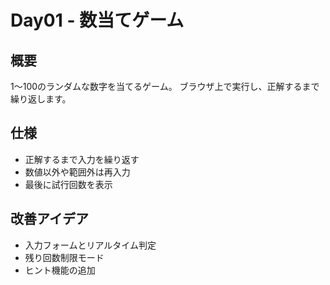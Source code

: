 # Day01 - 数当てゲーム

## 概要
1〜100のランダムな数字を当てるゲーム。
ブラウザ上で実行し、正解するまで繰り返します。

## 仕様
- 正解するまで入力を繰り返す
- 数値以外や範囲外は再入力
- 最後に試行回数を表示

## 改善アイデア
- 入力フォームとリアルタイム判定
- 残り回数制限モード
- ヒント機能の追加